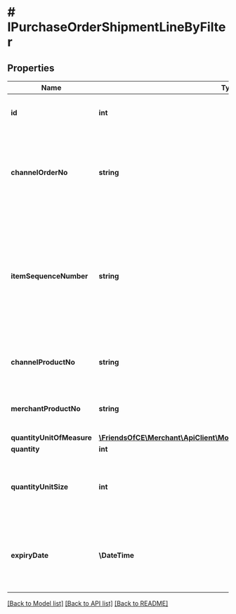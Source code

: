 # # IPurchaseOrderShipmentLineByFilter

## Properties

Name | Type | Description | Notes
------------ | ------------- | ------------- | -------------
**id** | **int** | ChannelEngine identifier of the shipment line | [optional]
**channelOrderNo** | **string** | The number the channel uses to identify the purchase order,  which this line (partially) ships. | [optional]
**itemSequenceNumber** | **string** | Item sequence number for the item. The first item will be 001, the second 002, and so on.  This number is used as a reference to refer to this item from the carton or pallet level. | [optional]
**channelProductNo** | **string** | The number the channel uses to identify the product | [optional]
**merchantProductNo** | **string** | The number the merchant uses to identify the product | [optional]
**quantityUnitOfMeasure** | [**\FriendsOfCE\Merchant\ApiClient\Model\PurchaseOrderLineUnitOfMeasure**](PurchaseOrderLineUnitOfMeasure.md) |  | [optional]
**quantity** | **int** | The quantity | [optional]
**quantityUnitSize** | **int** | The case size, in the event that we ordered using cases. Otherwise, it is 1. | [optional]
**expiryDate** | **\DateTime** | The date that determines the limit of consumption or use of a product.  For perishable products. | [optional]

[[Back to Model list]](../../README.md#models) [[Back to API list]](../../README.md#endpoints) [[Back to README]](../../README.md)
